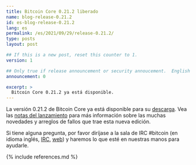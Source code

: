 ```yaml
---
title: Bitcoin Core 0.21.2 liberado
name: blog-release-0.21.2
id: es-blog-release-0.21.2
lang: es
permalink: /es/2021/09/29/release-0.21.2/
type: posts
layout: post

## If this is a new post, reset this counter to 1.
version: 1

## Only true if release announcement or security annoucement.  English posts only
announcement: 0

excerpt: >
  Bitcoin Core 0.21.2 ya está disponible.
---
```

La versión 0.21.2 de Bitcoin Core ya está disponible para su
[descarga][download page].  Vea las [notas del lanzamiento][release
notes] para más información sobre las muchas novedades y arreglos de
fallos que trae esta nueva edición.

Si tiene alguna pregunta, por favor diríjase a la sala de IRC #bitcoin
(en idioma inglés, [IRC][irc], [web][web irc]) y haremos lo que esté
en nuestras manos para ayudarle.

[release notes]: /es/releases/0.21.2/
[IRC]: irc://irc.libera.chat/bitcoin
[web irc]: https://web.libera.chat/#bitcoin
[download page]: /es/download

{% include references.md %}
